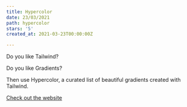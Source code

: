 ```yaml
---
title: Hypercolor
date: 23/03/2021
path: hypercolor
stars: '5'
created_at: 2021-03-23T00:00:00Z

---
```

Do you like Tailwind?

Do you like Gradients?

Then use Hypercolor, a curated list of beautiful gradients created with Tailwind.  
  
[Check out the website](https://hypercolor.dev/ "Hypercolor website")
